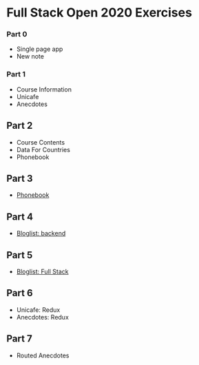 # Full Stack Open 2020 Exercises

### Part 0

- Single page app
- New note

### Part 1
- Course Information
- Unicafe
- Anecdotes

## Part 2
- Course Contents
- Data For Countries
- Phonebook

## Part 3
- [Phonebook](https://github.com/lightkun10/Phonebook)

## Part 4
- [Bloglist: backend](https://github.com/lightkun10/Blog-List)

## Part 5
- [Bloglist: Full Stack](https://github.com/lightkun10/BlogList-FullStack)

## Part 6
- Unicafe: Redux
- Anecdotes: Redux

## Part 7
- Routed Anecdotes